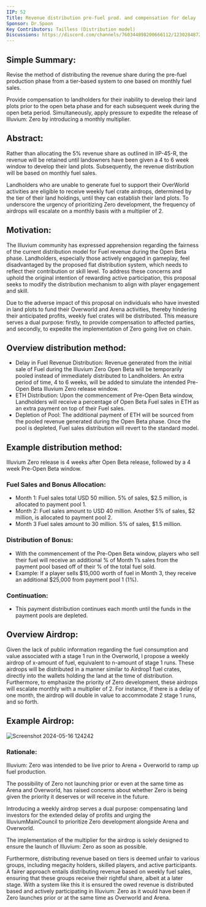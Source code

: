 ```yaml
---
IIP: 52
Title: Revenue distribution pre-fuel prod. and compensation for delay
Sponsor: Dr.Spoon
Key Contributors: Tailless (Distribution model)
Discussions: https://discord.com/channels/760344898200666112/1230284872262877274
---
```


## Simple Summary:
Revise the method of distributing the revenue share during the pre-fuel production phase from a tier-based system to one based on monthly fuel sales.

Provide compensation to landholders for their inability to develop their land plots prior to the open beta phase and for each subsequent week during the open beta period. Simultaneously, apply pressure to expedite the release of Illuvium: Zero by introducing a monthly multiplier. 

## Abstract:
Rather than allocating the 5% revenue share as outlined in IIP-45-R, the revenue will be retained until landowners have been given a 4 to 6 week window to develop their land plots. Subsequently, the revenue distribution will be based on monthly fuel sales.

Landholders who are unable to generate fuel to support their OverWorld activities are eligible to receive weekly fuel crate airdrops, determined by the tier of their land holdings, until they can establish their land plots. To underscore the urgency of prioritizing Zero development, the frequency of airdrops will escalate on a monthly basis with a multiplier of 2.

## Motivation:
The Illuvium community has expressed apprehension regarding the fairness of the current distribution model for Fuel revenue during the Open Beta phase. Landholders, especially those actively engaged in gameplay, feel disadvantaged by the proposed flat distribution system, which needs to reflect their contribution or skill level. To address these concerns and uphold the original intention of rewarding active participation, this proposal seeks to modify the distribution mechanism to align with player engagement and skill.

Due to the adverse impact of this proposal on individuals who have invested in land plots to fund their Overworld and Arena activities, thereby hindering their anticipated profits, weekly fuel crates will be distributed. This measure serves a dual purpose: firstly, to provide compensation to affected parties, and secondly, to expedite the implementation of Zero going live on chain.

## Overview distribution method:
- Delay in Fuel Revenue Distribution: Revenue generated from the initial sale of Fuel during the Illuvium Zero Open Beta will be temporarily pooled instead of immediately distributed to Landholders. An extra period of time, 4 to 6 weeks, will be added to simulate the intended Pre-Open Beta Illuvium Zero release window.
- ETH Distribution: Upon the commencement of Pre-Open Beta window, Landholders will receive a percentage of Open Beta Fuel sales in ETH as an extra payment on top of their Fuel sales.
- Depletion of Pool: The additional payment of ETH will be sourced from the pooled revenue generated during the Open Beta phase. Once the pool is depleted, Fuel sales distribution will revert to the standard model.

## Example distribution method:
Illuvium Zero release is 4 weeks after Open Beta release, followed by a 4 week Pre-Open Beta window.

### Fuel Sales and Bonus Allocation: 
- Month 1: Fuel sales total USD 50 million. 5% of sales, $2.5 million, is allocated to payment pool 1.
- Month 2: Fuel sales amount to USD 40 million. Another 5% of sales, $2 million, is allocated to payment pool 2.
- Month 3 Fuel sales amount to 30 million. 5% of sales, $1.5 million.

### Distribution of Bonus:
- With the commencement of the Pre-Open Beta window, players who sell their fuel will receive an additional % of Month 1’s sales from the payment pool based off of their % of the total fuel sold.
- Example: If a player sells $15,000 worth of fuel in Month 3, they receive an additional $25,000 from payment pool 1 (1%).

### Continuation:
- This payment distribution continues each month until the funds in the payment pools are depleted.

## Overview Airdrop:
Given the lack of public information regarding the fuel consumption and value associated with a stage 1 run in the Overworld, I propose a weekly airdrop of x-amount of fuel, equivalent to n-amount of stage 1 runs. These airdrops will be distributed in a manner similar to Airdrop1 fuel crates, directly into the wallets holding the land at the time of distribution. Furthermore, to emphasize the priority of Zero development, these airdrops will escalate monthly with a multiplier of 2. For instance, if there is a delay of one month, the airdrop will double in value to accommodate 2 stage 1 runs, and so forth.

## Example Airdrop:
![Screenshot 2024-05-16 124242](https://github.com/buudz/IIPs/assets/126357963/16857067-2559-44a9-8d5b-89c60c179ebd)

### Rationale:
Illuvium: Zero was intended to be live prior to Arena + Overworld to ramp up fuel production.

The possibility of Zero not launching prior or even at the same time as Arena and Overworld, has raised concerns about whether Zero is being given the priority it deserves or will receive in the future.

Introducing a weekly airdrop serves a dual purpose: compensating land investors for the extended delay of profits and urging the IlluviumMainCouncil to prioritize Zero development alongside Arena and Overworld.

The implementation of the multiplier for the airdrop is solely designed to ensure the launch of Illuvium: Zero as soon as possible.

Furthermore, distributing revenue based on tiers is deemed unfair to various groups, including megacity holders, skilled players, and active participants. A fairer approach entails distributing revenue based on weekly fuel sales, ensuring that these groups receive their rightful share, albeit at a later stage. With a system like this it is ensured the owed revenue is distributed based and actively participating in Illuvium: Zero as it would have been if Zero launches prior or at the same time as Overworld and Arena.
